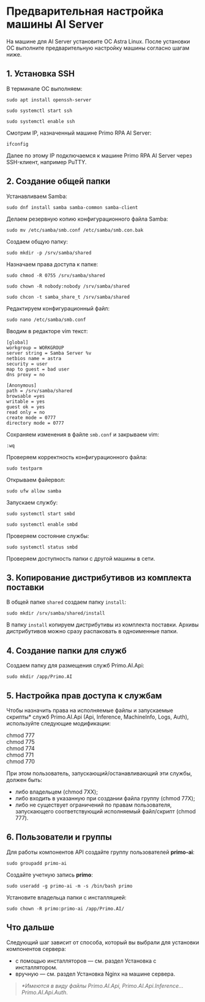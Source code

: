 # Предварительная настройка машины AI Server

На машине для AI Server установите ОС Astra Linux. После установки ОС выполните предварительную настройку машины согласно шагам ниже.

## 1. Установка SSH

В терминале ОС выполняем:
```
sudo apt install openssh-server
```
```
sudo systemctl start ssh
```
```
sudo systemctl enable ssh
```
Смотрим IP, назначенный машине Primo RPA AI Server:
```
ifconfig
```

Далее по этому IP подключаемся к машине Primo RPA AI Server через SSH-клиент, например PuTTY.


## 2. Создание общей папки

Устанавливаем Samba:
```
sudo dnf install samba samba-common samba-client
```

Делаем резервную копию конфигурационного файла Samba:
```
sudo mv /etc/samba/smb.conf /etc/samba/smb.con.bak
```

Создаем общую папку:
```
sudo mkdir -p /srv/samba/shared
```

Назначаем права доступа к папке:
```
sudo chmod -R 0755 /srv/samba/shared
```
```
sudo chown -R nobody:nobody /srv/samba/shared
```
```
sudo chcon -t samba_share_t /srv/samba/shared
```

Редактируем конфигурационный файл:
```
sudo nano /etc/samba/smb.conf
```

Вводим в редакторе vim текст:
 ```
[global]
workgroup = WORKGROUP
server string = Samba Server %v
netbios name = astra
security = user
map to guest = bad user
dns proxy = no

[Anonymous]
path = /srv/samba/shared
browsable =yes
writable = yes
guest ok = yes
read only = no
create mode = 0777
directory mode = 0777
```

Сохраняем изменения в файле `smb.conf` и закрываем vim:
```
:wq
```

Проверяем корректность конфигурационного файла:
```
sudo testparm
```

Открываем файервол:
```
sudo ufw allow samba
```

Запускаем службу:
```
sudo systemctl start smbd
```
```
sudo systemctl enable smbd
```

Проверяем состояние службы:
```
sudo systemctl status smbd
```
Проверяем доступность папки с другой машины в сети.


## 3. Копирование дистрибутивов из комплекта поставки

В общей папке `shared` создаем папку `install`:
```
sudo mkdir /srv/samba/shared/install
```
В папку `install` копируем дистрибутивы из комплекта поставки. Архивы дистрибутивов можно сразу распаковать в одноименные папки.


## 4. Создание папки для служб 

Создаем папку для размещения служб Primo.AI.Api:
```
sudo mkdir /app/Primo.AI
```

## 5. Настройка прав доступа к службам

Чтобы назначить права на исполняемые файлы и запускаемые скрипты\* служб Primo.AI.Api (Api, Inference, MachineInfo, Logs, Auth), используйте следующие модификации:

chmod 777\
chmod 775\
chmod 774\
chmod 771\
chmod 770

При этом пользователь, запускающий/останавливающий эти службы, должен быть:
* либо владельцем (chmod 7XX);
* либо входить в указанную при создании файла группу (chmod 77X);
* либо не существует ограничений по правам пользователя, запускающего соответствующий исполняемый файл/скрипт (chmod 777).


## 6.	Пользователи и группы

Для работы компонентов API создайте группу пользователей **primo-ai**:
```
sudo groupadd primo-ai
```
Создайте учетную запись **primo**:
```
sudo useradd -g primo-ai -m -s /bin/bash primo
```

Установите владельца папки с инсталляцией:
```
sudo chown -R primo:primo-ai /app/Primo.AI/
```

## Что дальше

Следующий шаг зависит от способа, который вы выбрали для установки компонентов сервера:
* с помощью инсталляторов — см. раздел Установка с инсталлятором.
* вручную — см. раздел Установка Nginx на машине сервера.

>*\*Имеются в виду файлы Primo.AI.Api, Primo.AI.Api.Inference... Primo.AI.Api.Auth*.

